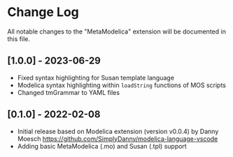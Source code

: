 # Change Log
All notable changes to the "MetaModelica" extension will be documented in this file.

## [1.0.0] - 2023-06-29

  - Fixed syntax highlighting for Susan template language
  - Modelica syntax highlighting within `loadString` functions of MOS scripts
  - Changed tmGrammar to YAML files

## [0.1.0] - 2022-02-08

  - Initial release based on Modelica extension (version v0.0.4) by Danny Moesch
    https://github.com/SimplyDanny/modelica-language-vscode
  - Adding basic MetaModelica (.mo) and Susan (.tpl) support
